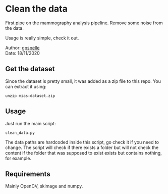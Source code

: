 # Clean the data

First pipe on the mammography analysis pipeline. Remove some
noise from the data.

Usage is really simple, check it out. 

Author: [gpspelle](https://github.com/gpspelle)  
Date: 18/11/2020

## Get the dataset

Since the dataset is pretty small, it was added as a zip file to this repo.
You can extract it using:

``` 
unzip mias-dataset.zip
```

## Usage 

Just run the main script:

```
clean_data.py
```

The data paths are hardcoded inside this script, go check it
if you need to change. The script will check if there exists a folder
but will not check the content if the folder that was supposed to exist
exists but contains nothing, for example.

## Requirements

Mainly OpenCV, skimage and numpy.
